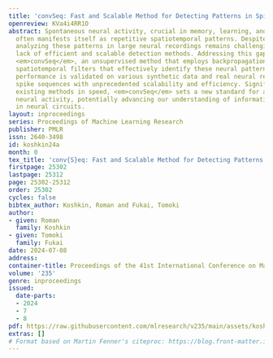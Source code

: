 ```yaml
---
title: 'convSeq: Fast and Scalable Method for Detecting Patterns in Spike Data'
openreview: KVa4i4RR1O
abstract: Spontaneous neural activity, crucial in memory, learning, and spatial navigation,
  often manifests itself as repetitive spatiotemporal patterns. Despite their importance,
  analyzing these patterns in large neural recordings remains challenging due to a
  lack of efficient and scalable detection methods. Addressing this gap, we introduce
  <em>convSeq</em>, an unsupervised method that employs backpropagation for optimizing
  spatiotemporal filters that effectively identify these neural patterns. Our method’s
  performance is validated on various synthetic data and real neural recordings, revealing
  spike sequences with unprecedented scalability and efficiency. Significantly surpassing
  existing methods in speed, <em>convSeq</em> sets a new standard for analyzing spontaneous
  neural activity, potentially advancing our understanding of information processing
  in neural circuits.
layout: inproceedings
series: Proceedings of Machine Learning Research
publisher: PMLR
issn: 2640-3498
id: koshkin24a
month: 0
tex_title: 'conv{S}eq: Fast and Scalable Method for Detecting Patterns in Spike Data'
firstpage: 25302
lastpage: 25312
page: 25302-25312
order: 25302
cycles: false
bibtex_author: Koshkin, Roman and Fukai, Tomoki
author:
- given: Roman
  family: Koshkin
- given: Tomoki
  family: Fukai
date: 2024-07-08
address:
container-title: Proceedings of the 41st International Conference on Machine Learning
volume: '235'
genre: inproceedings
issued:
  date-parts:
  - 2024
  - 7
  - 8
pdf: https://raw.githubusercontent.com/mlresearch/v235/main/assets/koshkin24a/koshkin24a.pdf
extras: []
# Format based on Martin Fenner's citeproc: https://blog.front-matter.io/posts/citeproc-yaml-for-bibliographies/
---
```

